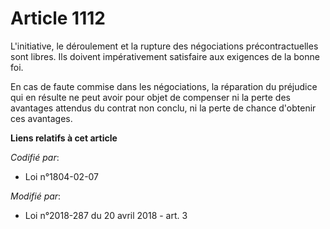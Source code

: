 # Article 1112

L'initiative, le déroulement et la rupture des négociations précontractuelles sont libres. Ils doivent impérativement
satisfaire aux exigences de la bonne foi.

En cas de faute commise dans les négociations, la réparation du préjudice qui en résulte ne peut avoir pour objet de
compenser ni la perte des avantages attendus du contrat non conclu, ni la perte de chance d'obtenir ces avantages.

**Liens relatifs à cet article**

_Codifié par_:

  - Loi n°1804-02-07

_Modifié par_:

  - Loi n°2018-287 du 20 avril 2018 - art. 3
